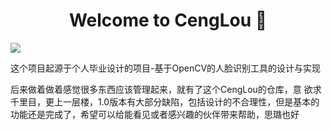 <h1 align<h1 align="center">Welcome to CengLou 👋</h1>
<p>
<img src="https://img.shields.io/badge/CengLou-ULis-blue"/>
</p>
这个项目起源于个人毕业设计的项目-基于OpenCV的人脸识别工具的设计与实现  

后来做着做着感觉很多东西应该管理起来，就有了这个CengLou的仓库，意 欲求千里目，更上一层楼，1.0版本有大部分缺陷，包括设计的不合理性，但是基本的功能还是完成了，希望可以给能看见或者感兴趣的伙伴带来帮助，思璐也好
